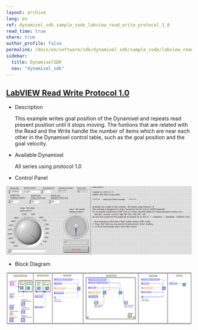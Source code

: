 ```yaml
---
layout: archive
lang: en
ref: dynamixel_sdk_sample_code_labview_read_write_protocol_1_0
read_time: true
share: true
author_profile: false
permalink: /docs/en/software/sdk/dynamixel_sdk/sample_code/labview_read_write_protocol_1_0
sidebar:
  title: DynamixelSDK
  nav: "dynamixel_sdk"
---
```


<div style="counter-reset: h2 98"></div>
<div style="counter-reset: h1 3"></div>

## [LabVIEW Read Write Protocol 1.0](#labview-read-write-protocol-10)

- Description

  This example writes goal position of the Dynamixel and repeats read present position until it stops moving. The funtions that are related with the Read and the Write handle the number of items which are near each other in the Dynamixel control table, such as the goal position and the goal velocity.

- Available Dynamixel

  All series using protocol 1.0

- Control Panel

![](https://github.com/ROBOTIS-GIT/ROBOTIS-Documents/blob/master/wiki-images/DynamixelSDK/4.SDKExample/4.7%20LabVIEW/read_write1/read_write1.png)

- Block Diagram

![](https://github.com/ROBOTIS-GIT/ROBOTIS-Documents/blob/master/wiki-images/DynamixelSDK/4.SDKExample/4.7%20LabVIEW/read_write1/block_diagram.png)
